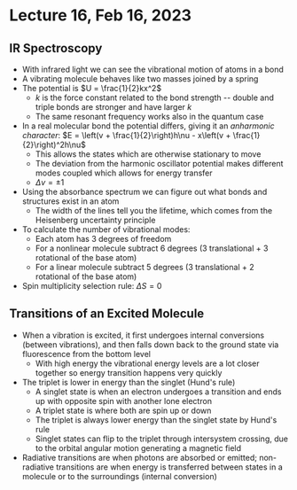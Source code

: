 # Lecture 16, Feb 16, 2023

## IR Spectroscopy

* With infrared light we can see the vibrational motion of atoms in a bond
* A vibrating molecule behaves like two masses joined by a spring
* The potential is $U = \frac{1}{2}kx^2$
	* $k$ is the force constant related to the bond strength -- double and triple bonds are stronger and have larger $k$
	* The same resonant frequency works also in the quantum case
* In a real molecular bond the potential differs, giving it an *anharmonic character*: $E = \left(v + \frac{1}{2}\right)h\nu - x\left(v + \frac{1}{2}\right)^2h\nu$
	* This allows the states which are otherwise stationary to move
	* The deviation from the harmonic oscillator potential makes different modes coupled which allows for energy transfer
	* $\Delta v = \pm 1$
* Using the absorbance spectrum we can figure out what bonds and structures exist in an atom
	* The width of the lines tell you the lifetime, which comes from the Heisenberg uncertainty principle
* To calculate the number of vibrational modes:
	* Each atom has 3 degrees of freedom
	* For a nonlinear molecule subtract 6 degrees (3 translational + 3 rotational of the base atom)
	* For a linear molecule subtract 5 degrees (3 translational + 2 rotational of the base atom)
* Spin multiplicity selection rule: $\Delta S = 0$

## Transitions of an Excited Molecule

* When a vibration is excited, it first undergoes internal conversions (between vibrations), and then falls down back to the ground state via fluorescence from the bottom level
	* With high energy the vibrational energy levels are a lot closer together so energy transition happens very quickly
* The triplet is lower in energy than the singlet (Hund's rule)
	* A singlet state is when an electron undergoes a transition and ends up with opposite spin with another lone electron
	* A triplet state is where both are spin up or down
	* The triplet is always lower energy than the singlet state by Hund's rule
	* Singlet states can flip to the triplet through intersystem crossing, due to the orbital angular motion generating a magnetic field
* Radiative transitions are when photons are absorbed or emitted; non-radiative transitions are when energy is transferred between states in a molecule or to the surroundings (internal conversion)

